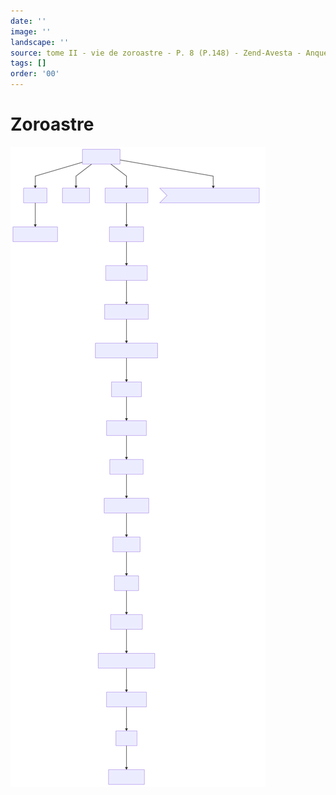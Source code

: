 ```yaml
---
date: ''
image: ''
landscape: ''
source: tome II - vie de zoroastre - P. 8 (P.148) - Zend-Avesta - Anquetil du Perron
tags: []
order: '00'
---
```


# Zoroastre

![zoroastre](./zoroastre.svg)
